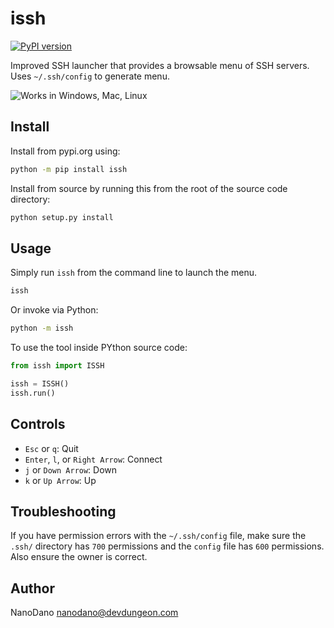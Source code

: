 # issh

[![PyPI version](https://badge.fury.io/py/issh.svg)](https://pypi.org/project/issh/)

Improved SSH launcher that provides a browsable
menu of SSH servers. Uses `~/.ssh/config`
to generate menu.

![Works in Windows, Mac, Linux](screenshots/screenshot1.png)

## Install

Install from pypi.org using:

```bash
python -m pip install issh
```

Install from source by running this from
the root of the source code directory:

```bash
python setup.py install
```

## Usage

Simply run `issh` from the command line to launch
the menu.

```bash
issh
```

Or invoke via Python:

```bash
python -m issh
```

To use the tool inside PYthon source code:

```python
from issh import ISSH

issh = ISSH()
issh.run()
```

## Controls

- `Esc` or `q`: Quit
- `Enter`, `l`, or `Right Arrow`: Connect
- `j` or `Down Arrow`: Down
- `k` or `Up Arrow`: Up

## Troubleshooting

If you have permission errors with the `~/.ssh/config` file,
make sure the `.ssh/` directory has `700` permissions and
the `config` file has `600` permissions. Also ensure
the owner is correct.

## Author

NanoDano <nanodano@devdungeon.com>
